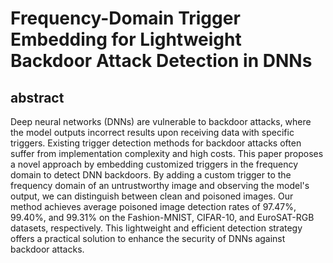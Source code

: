 # Frequency-Domain Trigger Embedding for Lightweight Backdoor Attack Detection in DNNs
## abstract
Deep neural networks (DNNs) are vulnerable to backdoor attacks, where the model outputs incorrect results upon receiving data with specific triggers. Existing trigger detection methods for backdoor attacks often suffer from implementation complexity and high costs. This paper proposes a novel approach by embedding customized triggers in the frequency domain to detect DNN backdoors. By adding a custom trigger to the frequency domain of an untrustworthy image and observing the model's output, we can distinguish between clean and poisoned images. Our method achieves average poisoned image detection rates of 97.47\%, 99.40\%, and 99.31\% on the Fashion-MNIST, CIFAR-10, and EuroSAT-RGB datasets, respectively. This lightweight and efficient detection strategy offers a practical solution to enhance the security of DNNs against backdoor attacks.
